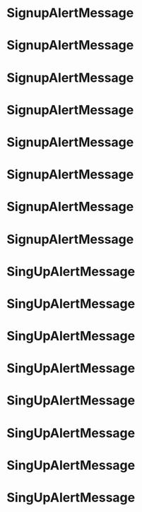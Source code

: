 # SignupAlertMessage
# SignupAlertMessage
# SignupAlertMessage
# SignupAlertMessage
# SignupAlertMessage
# SignupAlertMessage
# SignupAlertMessage
# SignupAlertMessage
# SingUpAlertMessage
# SingUpAlertMessage
# SingUpAlertMessage
# SingUpAlertMessage
# SingUpAlertMessage
# SingUpAlertMessage
# SingUpAlertMessage
# SingUpAlertMessage

